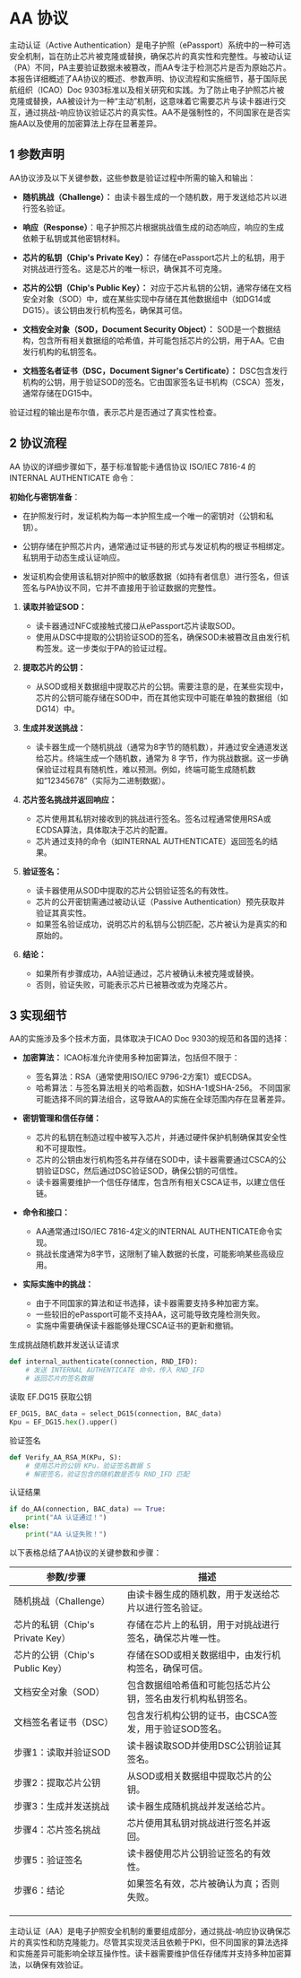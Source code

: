 # AA 协议

主动认证（Active Authentication）是电子护照（ePassport）系统中的一种可选安全机制，旨在防止芯片被克隆或替换，确保芯片的真实性和完整性。与被动认证（PA）不同，PA主要验证数据未被篡改，而AA专注于检测芯片是否为原始芯片。本报告详细概述了AA协议的概述、参数声明、协议流程和实施细节，基于国际民航组织（ICAO）Doc 9303标准以及相关研究和实践。为了防止电子护照芯片被克隆或替换，AA被设计为一种“主动”机制，这意味着它需要芯片与读卡器进行交互，通过挑战-响应协议验证芯片的真实性。AA不是强制性的，不同国家在是否实施AA以及使用的加密算法上存在显著差异。

## 1 参数声明

AA协议涉及以下关键参数，这些参数是验证过程中所需的输入和输出：

- **随机挑战（Challenge）：**
  由读卡器生成的一个随机数，用于发送给芯片以进行签名验证。

- **响应（Response）**：电子护照芯片根据挑战值生成的动态响应，响应的生成依赖于私钥或其他密钥材料。

- **芯片的私钥（Chip's Private Key）：**
  存储在ePassport芯片上的私钥，用于对挑战进行签名。这是芯片的唯一标识，确保其不可克隆。

- **芯片的公钥（Chip's Public Key）：**
  对应于芯片私钥的公钥，通常存储在文档安全对象（SOD）中，或在某些实现中存储在其他数据组中（如DG14或DG15）。该公钥由发行机构签名，确保其可信。

- **文档安全对象（SOD，Document Security Object）：**
  SOD是一个数据结构，包含所有相关数据组的哈希值，并可能包括芯片的公钥，用于AA。它由发行机构的私钥签名。

- **文档签名者证书（DSC，Document Signer's Certificate）：**
  DSC包含发行机构的公钥，用于验证SOD的签名。它由国家签名证书机构（CSCA）签发，通常存储在DG15中。

验证过程的输出是布尔值，表示芯片是否通过了真实性检查。

## 2 协议流程

AA 协议的详细步骤如下，基于标准智能卡通信协议 ISO/IEC 7816-4 的 INTERNAL AUTHENTICATE 命令：

**初始化与密钥准备**：

- 在护照发行时，发证机构为每一本护照生成一个唯一的密钥对（公钥和私钥）。

- 公钥存储在护照芯片内，通常通过证书链的形式与发证机构的根证书相绑定。私钥用于动态生成认证响应。

- 发证机构会使用该私钥对护照中的敏感数据（如持有者信息）进行签名，但该签名与PA协议不同，它并不直接用于验证数据的完整性。

1. **读取并验证SOD：**
   - 读卡器通过NFC或接触式接口从ePassport芯片读取SOD。
   - 使用从DSC中提取的公钥验证SOD的签名，确保SOD未被篡改且由发行机构签发。这一步类似于PA的验证过程。

2. **提取芯片的公钥：**
   - 从SOD或相关数据组中提取芯片的公钥。需要注意的是，在某些实现中，芯片的公钥可能存储在SOD中，而在其他实现中可能在单独的数据组（如DG14）中。

3. **生成并发送挑战：**
   - 读卡器生成一个随机挑战（通常为8字节的随机数），并通过安全通道发送给芯片。终端生成一个随机数，通常为 8 字节，作为挑战数据。这一步确保验证过程具有随机性，难以预测。例如，终端可能生成随机数如“12345678”（实际为二进制数据）。

4. **芯片签名挑战并返回响应：**
   - 芯片使用其私钥对接收到的挑战进行签名。签名过程通常使用RSA或ECDSA算法，具体取决于芯片的配置。
   - 芯片通过支持的命令（如INTERNAL AUTHENTICATE）返回签名的结果。

5. **验证签名：**
   - 读卡器使用从SOD中提取的芯片公钥验证签名的有效性。
   - 芯片的公开密钥需通过被动认证（Passive Authentication）预先获取并验证其真实性。
   - 如果签名验证成功，说明芯片的私钥与公钥匹配，芯片被认为是真实的和原始的。

6. **结论：**
   - 如果所有步骤成功，AA验证通过，芯片被确认未被克隆或替换。
   - 否则，验证失败，可能表示芯片已被篡改或为克隆芯片。

## 3 实现细节

AA的实施涉及多个技术方面，具体取决于ICAO Doc 9303的规范和各国的选择：

- **加密算法：**
  ICAO标准允许使用多种加密算法，包括但不限于：
  - 签名算法：RSA（通常使用ISO/IEC 9796-2方案1）或ECDSA。
  - 哈希算法：与签名算法相关的哈希函数，如SHA-1或SHA-256。
  不同国家可能选择不同的算法组合，这导致AA的实施在全球范围内存在显著差异。

- **密钥管理和信任存储：**
  - 芯片的私钥在制造过程中被写入芯片，并通过硬件保护机制确保其安全性和不可提取性。
  - 芯片的公钥由发行机构签名并存储在SOD中，读卡器需要通过CSCA的公钥验证DSC，然后通过DSC验证SOD，确保公钥的可信性。
  - 读卡器需要维护一个信任存储库，包含所有相关CSCA证书，以建立信任链。

- **命令和接口：**
  - AA通常通过ISO/IEC 7816-4定义的INTERNAL AUTHENTICATE命令实现。
  - 挑战长度通常为8字节，这限制了输入数据的长度，可能影响某些高级应用。

- **实际实施中的挑战：**
  - 由于不同国家的算法和证书选择，读卡器需要支持多种加密方案。
  - 一些较旧的ePassport可能不支持AA，这可能导致克隆检测失败。
  - 实施中需要确保读卡器能够处理CSCA证书的更新和撤销。

生成挑战随机数并发送认证请求

```python
def internal_authenticate(connection, RND_IFD):
    # 发送 INTERNAL AUTHENTICATE 命令，传入 RND_IFD
    # 返回芯片的签名数据
```

读取 EF.DG15 获取公钥

```python
EF_DG15, BAC_data = select_DG15(connection, BAC_data)
Kpu = EF_DG15.hex().upper()
```

验证签名

```python
def Verify_AA_RSA_M(KPu, S):
    # 使用芯片的公钥 KPu，验证签名数据 S
    # 解密签名，验证包含的随机数是否与 RND_IFD 匹配
```

认证结果

```python
if do_AA(connection, BAC_data) == True:
    print("AA 认证通过！")
else:
    print("AA 认证失败！")
```

以下表格总结了AA协议的关键参数和步骤：

| **参数/步骤**                 | **描述**                         |
| ------------------------- | ------------------------------ |
| 随机挑战（Challenge）           | 由读卡器生成的随机数，用于发送给芯片以进行签名验证。     |
| 芯片的私钥（Chip's Private Key） | 存储在芯片上的私钥，用于对挑战进行签名，确保芯片唯一性。   |
| 芯片的公钥（Chip's Public Key）  | 存储在SOD或相关数据组中，由发行机构签名，确保可信。    |
| 文档安全对象（SOD）               | 包含数据组哈希值和可能包括芯片公钥，签名由发行机构私钥签名。 |
| 文档签名者证书（DSC）              | 包含发行机构公钥的证书，由CSCA签发，用于验证SOD签名。 |
| 步骤1：读取并验证SOD              | 读卡器读取SOD并使用DSC公钥验证其签名。         |
| 步骤2：提取芯片公钥                | 从SOD或相关数据组中提取芯片的公钥。            |
| 步骤3：生成并发送挑战               | 读卡器生成随机挑战并发送给芯片。               |
| 步骤4：芯片签名挑战                | 芯片使用其私钥对挑战进行签名并返回。             |
| 步骤5：验证签名                  | 读卡器使用芯片公钥验证签名的有效性。             |
| 步骤6：结论                    | 如果签名有效，芯片被确认为真；否则失败。           |
|                           |                                |
|                           |                                |
|                           |                                |

主动认证（AA）是电子护照安全机制的重要组成部分，通过挑战-响应协议确保芯片的真实性和防克隆能力。尽管其实现灵活且依赖于PKI，但不同国家的算法选择和实施差异可能影响全球互操作性。读卡器需要维护信任存储库并支持多种加密算法，以确保有效验证。
